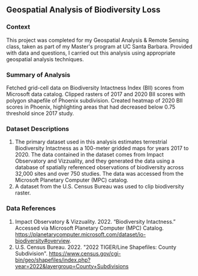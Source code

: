 ## Geospatial Analysis of Biodiversity Loss

### Context
This project was completed for my Geospatial Analysis & Remote Sensing class, taken as part of my Master's program at UC Santa Barbara. Provided with data and questions, I carried out this analysis using appropriate geospatial analysis techniques.

### Summary of Analysis
Fetched grid-cell data on Biodiversity Intactness Index (BII) scores from Microsoft data catalog. Clipped rasters of 2017 and 2020 BII scores with polygon shapefile of Phoenix subdivision. Created heatmap of 2020 BII scores in Phoenix, highlighting areas that had decreased below 0.75 threshold since 2017 study.

### Dataset Descriptions
1. The primary dataset used in this analysis estimates terrestrial Biodiversity Intactness as a 100-meter gridded maps for years 2017 to 2020. The data contained in the dataset comes from Impact Observatory and Vizzuality, and they generated the data using a database of spatially referenced observations of biodiversity across 32,000 sites and over 750 studies. The data was accessed from the Microsoft Planetary Computer (MPC) catalog.
2. A dataset from the U.S. Census Bureau was used to clip biodiversity raster.

### Data References
1. Impact Observatory & Vizzuality. 2022. “Biodiversity Intactness.” Accessed via Microsoft Planetary Computer (MPC) Catalog. https://planetarycomputer.microsoft.com/dataset/io-biodiversity#overview.
2. U.S. Census Bureau. 2022. "2022 TIGER/Line Shapefiles: County Subdivision". https://www.census.gov/cgi-bin/geo/shapefiles/index.php?year=2022&layergroup=County+Subdivisions
